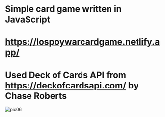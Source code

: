 # Simple card game written in JavaScript
# https://lospoywarcardgame.netlify.app/
# Used Deck of Cards API from https://deckofcardsapi.com/ by Chase Roberts
![pic06](https://user-images.githubusercontent.com/36555654/164838234-47ef2102-03b1-4b93-81db-88a0a418cd38.jpg)
